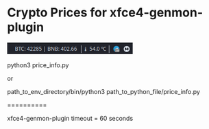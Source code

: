 # Crypto Prices for xfce4-genmon-plugin

![Screenshot](https://github.com/bellioz/Crypto-Prices-for-xfce4-genmon-plugin/blob/main/screen_crypto_prices.png)

python3 price_info.py

or

path_to_env_directory/bin/python3 path_to_python_file/price_info.py

==========

xfce4-genmon-plugin timeout = 60 seconds
